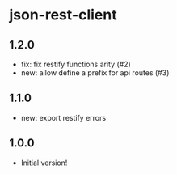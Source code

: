 # json-rest-client

## 1.2.0

- fix: fix restify functions arity (#2)
- new: allow define a prefix for api routes (#3)

## 1.1.0

- new: export restify errors

## 1.0.0

- Initial version!
